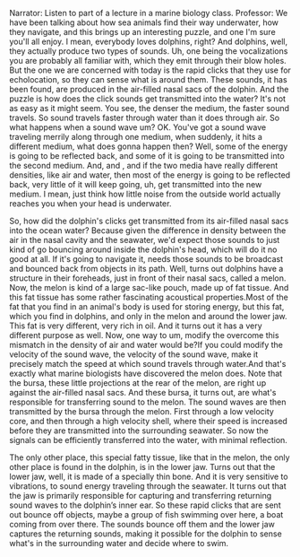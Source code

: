 Narrator: Listen to part of a lecture in a marine biology class.
Professor: We have been talking about how sea animals find their way underwater, how they navigate, and this brings up an interesting puzzle, and one I'm sure you'll all enjoy. I mean, everybody loves dolphins, right? And dolphins, well, they actually produce two types of sounds. Uh, one being the vocalizations you are probably all familiar with, which they emit through their blow holes. But the one we are concerned with today is the rapid clicks that they use for echolocation, so they can sense what is around them. These sounds, it has been found, are produced in the air-filled nasal sacs of the dolphin. And the puzzle is how does the click sounds get transmitted into the water? It's not as easy as it might seem. You see, the denser the medium, the faster sound travels. So sound travels faster through water than it does through air. So what happens when a sound wave um? OK. You've got a sound wave traveling merrily along through one medium, when suddenly, it hits a different medium, what does gonna happen then? Well, some of the energy is going to be reflected back, and some of it is going to be transmitted into the second medium. And, and , and if the two media have really different densities, like air and water, then most of the energy is going to be reflected back, very little of it will keep going, uh, get transmitted into the new medium. I mean, just think how little noise from the outside world actually reaches you when your head is underwater.

So, how did the dolphin's clicks get transmitted from its air-filled nasal sacs into the ocean water? Because given the difference in density between the air in the nasal cavity and the seawater, we'd expect those sounds to just kind of go bouncing around inside the dolphin's head, which will do it no good at all. If it's going to navigate it, needs those sounds to be broadcast and bounced back from objects in its path. Well, turns out dolphins have a structure in their foreheads, just in front of their nasal sacs, called a melon. Now, the melon is kind of a large sac-like pouch, made up of fat tissue. And this fat tissue has some rather fascinating acoustical properties.Most of the fat that you find in an animal's body is used for storing energy, but this fat, which you find in dolphins, and only in the melon and around the lower jaw. This fat is very different, very rich in oil. And it turns out it has a very different purpose as well. Now, one way to um, modify the overcome this mismatch in the density of air and water would be?If you could modify the velocity of the sound wave, the velocity of the sound wave, make it precisely match the speed at which sound travels through water.And that's exactly what marine biologists have discovered the melon does. Note that the bursa, these little projections at the rear of the melon, are right up against the air-filled nasal sacs. And these bursa, it turns out, are what's responsible for transferring sound to the melon. The sound waves are then transmitted by the bursa through the melon. First through a low velocity core, and then through a high velocity shell, where their speed is increased before they are transmitted into the surrounding seawater. So now the signals can be efficiently transferred into the water, with minimal reflection. 

The only other place, this special fatty tissue, like that in the melon, the only other place is found in the dolphin, is in the lower jaw. Turns out that the lower jaw, well, it is made of a specially thin bone. And it is very sensitive to vibrations, to sound energy traveling through the seawater. It turns out that the jaw is primarily responsible for capturing and transferring returning sound waves to the dolphin’s inner ear. So these rapid clicks that are sent out bounce off objects, maybe a group of fish swimming over here, a boat coming from over there. The sounds bounce off them and the lower jaw captures the returning sounds, making it possible for the dolphin to sense what's in the surrounding water and decide where to swim.